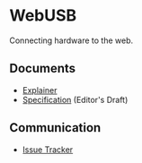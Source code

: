 WebUSB
======

Connecting hardware to the web.

Documents
---------

* [Explainer](explainer.md)
* [Specification](https://wicg.github.io/webusb/) (Editor's Draft)

Communication
-------------

* [Issue Tracker](https://github.com/wicg/webusb/issues)
